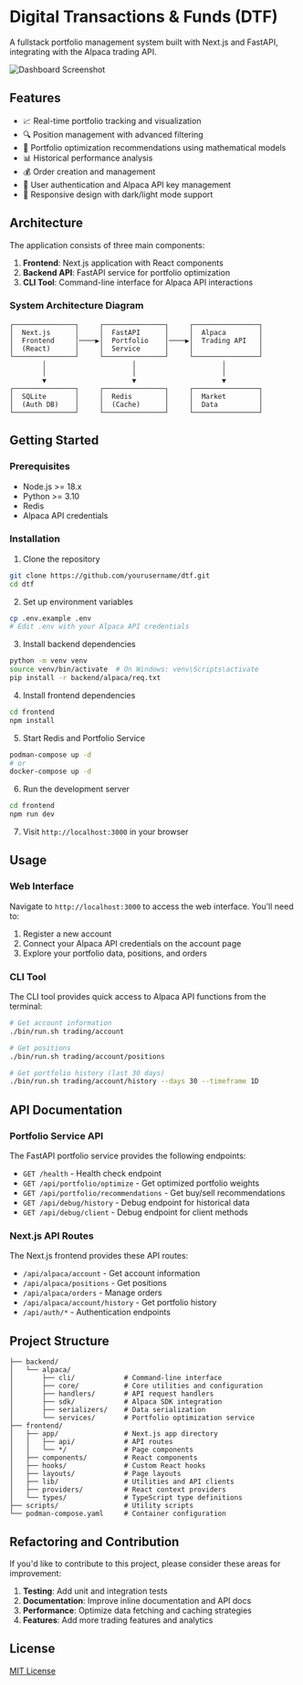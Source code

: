 # Digital Transactions & Funds (DTF)

A fullstack portfolio management system built with Next.js and FastAPI, integrating with the Alpaca trading API.

![Dashboard Screenshot](docs/dashboard.png)

## Features

- 📈 Real-time portfolio tracking and visualization
- 🔍 Position management with advanced filtering
- 🤖 Portfolio optimization recommendations using mathematical models
- 📊 Historical performance analysis
- 💰 Order creation and management
- 🔐 User authentication and Alpaca API key management
- 📱 Responsive design with dark/light mode support

## Architecture

The application consists of three main components:

1. **Frontend**: Next.js application with React components
2. **Backend API**: FastAPI service for portfolio optimization
3. **CLI Tool**: Command-line interface for Alpaca API interactions

### System Architecture Diagram

```
┌───────────────┐     ┌───────────────┐     ┌────────────────┐
│  Next.js      │     │  FastAPI      │     │  Alpaca        │
│  Frontend     │────▶│  Portfolio    │────▶│  Trading API   │
│  (React)      │     │  Service      │     │                │
└───────────────┘     └───────────────┘     └────────────────┘
        │                     │                     │
        │                     │                     │
        ▼                     ▼                     ▼
┌───────────────┐     ┌───────────────┐     ┌────────────────┐
│  SQLite       │     │  Redis        │     │  Market        │
│  (Auth DB)    │     │  (Cache)      │     │  Data          │
└───────────────┘     └───────────────┘     └────────────────┘
```

## Getting Started

### Prerequisites

- Node.js >= 18.x
- Python >= 3.10
- Redis
- Alpaca API credentials

### Installation

1. Clone the repository
```bash
git clone https://github.com/yourusername/dtf.git
cd dtf
```

2. Set up environment variables
```bash
cp .env.example .env
# Edit .env with your Alpaca API credentials
```

3. Install backend dependencies
```bash
python -m venv venv
source venv/bin/activate  # On Windows: venv\Scripts\activate
pip install -r backend/alpaca/req.txt
```

4. Install frontend dependencies
```bash
cd frontend
npm install
```

5. Start Redis and Portfolio Service
```bash
podman-compose up -d
# or
docker-compose up -d
```

6. Run the development server
```bash
cd frontend
npm run dev
```

7. Visit `http://localhost:3000` in your browser

## Usage

### Web Interface

Navigate to `http://localhost:3000` to access the web interface. You'll need to:

1. Register a new account
2. Connect your Alpaca API credentials on the account page
3. Explore your portfolio data, positions, and orders

### CLI Tool

The CLI tool provides quick access to Alpaca API functions from the terminal:

```bash
# Get account information
./bin/run.sh trading/account

# Get positions
./bin/run.sh trading/account/positions

# Get portfolio history (last 30 days)
./bin/run.sh trading/account/history --days 30 --timeframe 1D
```

## API Documentation

### Portfolio Service API

The FastAPI portfolio service provides the following endpoints:

- `GET /health` - Health check endpoint
- `GET /api/portfolio/optimize` - Get optimized portfolio weights
- `GET /api/portfolio/recommendations` - Get buy/sell recommendations
- `GET /api/debug/history` - Debug endpoint for historical data
- `GET /api/debug/client` - Debug endpoint for client methods

### Next.js API Routes

The Next.js frontend provides these API routes:

- `/api/alpaca/account` - Get account information
- `/api/alpaca/positions` - Get positions
- `/api/alpaca/orders` - Manage orders
- `/api/alpaca/account/history` - Get portfolio history
- `/api/auth/*` - Authentication endpoints

## Project Structure

```
├── backend/
│   └── alpaca/
│       ├── cli/            # Command-line interface
│       ├── core/           # Core utilities and configuration
│       ├── handlers/       # API request handlers
│       ├── sdk/            # Alpaca SDK integration
│       ├── serializers/    # Data serialization
│       └── services/       # Portfolio optimization service
├── frontend/
│   ├── app/                # Next.js app directory
│   │   ├── api/            # API routes
│   │   └── */              # Page components
│   ├── components/         # React components
│   ├── hooks/              # Custom React hooks
│   ├── layouts/            # Page layouts
│   ├── lib/                # Utilities and API clients
│   ├── providers/          # React context providers
│   └── types/              # TypeScript type definitions
├── scripts/                # Utility scripts
└── podman-compose.yaml     # Container configuration
```

## Refactoring and Contribution

If you'd like to contribute to this project, please consider these areas for improvement:

1. **Testing**: Add unit and integration tests
2. **Documentation**: Improve inline documentation and API docs
3. **Performance**: Optimize data fetching and caching strategies
4. **Features**: Add more trading features and analytics

## License

[MIT License](LICENSE)